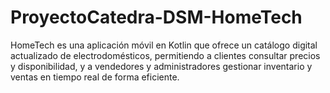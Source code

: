 # ProyectoCatedra-DSM-HomeTech
HomeTech es una aplicación móvil en Kotlin que ofrece un catálogo digital actualizado de electrodomésticos, permitiendo a clientes consultar precios y disponibilidad, y a vendedores y administradores gestionar inventario y ventas en tiempo real de forma eficiente.
